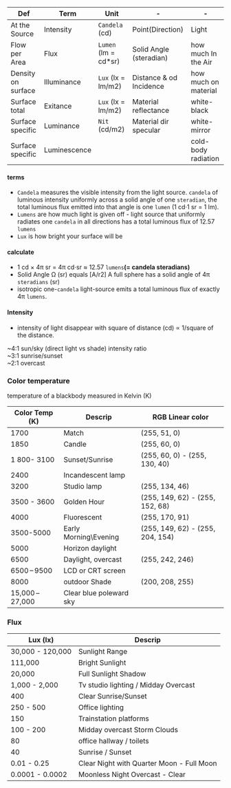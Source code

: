 
 Def | Term | Unit | - |  - |
 --- | --- | --- | --- | - | 
 At the Source  | Intensity | `Candela` (cd) | Point(Direction) | Light
 Flow per Area | Flux | `Lumen` (lm  = cd*sr) | Solid Angle (steradian) | how much In the Air | 
 Density on surface | Illuminance | `Lux` (lx = lm/m2) | Distance & od Incidence | how much on material
 Surface total | Exitance | `Lux` (lx = lm/m2) | Material reflectance | white-black 
 Surface specific | Luminance | `Nit` (cd/m2) | Material dir specular | white-mirror
 Surface specific |Luminescence||| cold-body radiation
 

#### terms 
- `Candela` measures the visible intensity from the light source. `candela`  of luminous intensity uniformly across a solid angle of one `steradian`, the total luminous flux emitted into that angle is one `lumen` (1 cd·1 sr = 1 lm). 
- `Lumens` are how much light is given off - light source that uniformly radiates one `candela` in all directions has a total luminous flux of 12.57 `lumens`
- `Lux` is how bright your surface will be   
 

#### calculate
- 1 cd × 4π sr = 4π cd⋅sr ≈ 12.57 `lumens`**(= candela steradians)** 
- Solid Angle Ω (sr) equals [A/r2]  A full sphere has a solid angle of 4π `steradians` (sr)
- isotropic one-`candela` light-source emits a total luminous flux of exactly 4π `lumens`.

#### Intensity
- intensity of light disappear with square of distance (cd) ∝ 1/square of the distance.

~4:1 sun/sky (direct light vs shade) intensity ratio   
~3:1 sunrise/sunset    
~2:1 overcast    

### Color temperature 
temperature of a blackbody measured in Kelvin (K) 

Color Temp (K) | Descrip | RGB Linear color |
-- | -- | -- |
1700 |	Match  | (255, 51, 0)
1850 | Candle | (255, 60, 0)
1 800- 3100 | Sunset/Sunrise | (255, 60, 0) - (255, 130, 40)
2400 | Incandescent lamp  |
3200	| Studio lamp  | (255, 134, 46)
3500 - 3600 | Golden Hour |  (255, 149, 62) - (255, 152, 68) 
4000 | Fluorescent |  (255, 170, 91)
3500-5000 | Early Morning\Evening | (255, 149, 62) - (255, 204, 154)
5000	| Horizon daylight   |
6500	| Daylight, overcast   | (255, 242, 246)
6500 – 9500	| LCD or CRT screen  |
8000 | outdoor Shade | (200, 208, 255)
15,000 – 27,000 | Clear blue poleward sky  |


### Flux 
Lux (lx) | Descrip |
-- | -- |
30,000 - 120,000 | Sunlight Range 
111,000 | Bright Sunlight    
20,000 | Full Sunlight Shadow  
1,000 - 2,000 | Tv studio lighting / Midday Overcast
400 | Clear Sunrise/Sunset 
250 - 500 | Office lighting
150 | Trainstation platforms 
100 - 200 | Midday overcast Storm Clouds
80 | office hallway /  toilets
40 | Sunrise / Sunset 
0.01 - 0.25 | Clear Night with Quarter Moon - Full Moon
0.0001 - 0.0002 | Moonless Night Overcast - Clear
